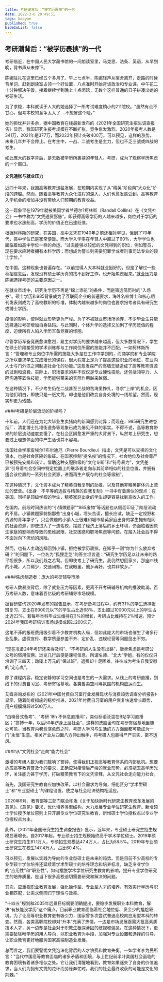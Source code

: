 ```yaml
---
title: 考研潮背后：“被学历裹挟”的一代
date: 2022-3-6 20:49:51
tags: kaoyan
published: true
hideInList: false
---
```


## 考研潮背后：“被学历裹挟”的一代
考研临近，在中国人民大学藏书馆的一间朗读室里，马克思、法条、英语，从早到晚，背书声从未停下。

陈婉驻扎在这里已经五个多月了。早上七点半，陈婉轻声从宿舍离开，走路的时候背单词，赶到朗读室占领一个好位置，八点准时开始背诵政治和专业课。中午花二十分钟解决午饭，接着继续学到晚上十点闭馆，无数个这样普通的日子拼凑出她的考研生活。

为了求稳，本科就读于人大的她选择了一所考试难度稍小的211院校。“虽然有点不甘心，但考本校的竞争太大了….不想冒这个险。”

她的担忧并非多余，据中国教育在线最新发布的《2021年全国研究生招生调查报告》显示，我国研究生报考规模在不断扩张，竞争愈发激烈。2020年报考人数是341万，2021年是377万，而2022年预计突破400万。可以预见，这样的涨势，未来几年并不会停止。在考生中，一战、二战考生是主力，但也不乏三战或四战的考生。

如此庞大的数字背后，是无数被学历所裹挟的年轻人。考研，成为了观察学历焦虑的一个窗口。

#### 文凭通胀与就业压力

近四十年来，我国高等教育迅猛发展，在短期内实现了从”精英”阶段向”大众化”阶段的跨越。然而，随着高等教育大众化进程的深入，人们也愈发感受到，高等教育入学机会的增加并没有带给人们预期的教育收益。

这一现象早在1979年就被美国学者兰德尔?柯林斯（Randall Collins）在《文凭社会》一书中称为“文凭通货膨胀”。即获得高等学历的人越来越多，岗位对于学历的要求也水涨船高，学历的价值正在迅速贬值。

根据柯林斯的研究，在美国，高中文凭在1940年之前还相对罕见，但到了70年代，高中学位已是家常便饭。而大学入学率在年轻人中超过了60%，大学学位也面临着如高中学位一样的命运。“过去能够以较低的文凭得到的职位，例如警员，现在要求应聘者拥有本科学历；而想成为警长则需要犯罪学或者刑事司法专业的硕士学位。”

在中国，这种现象也普遍存在。“以前觉得人大本科就业挺好的，但是了解过一些秋招信息后，发现没有硕士学历真的找不到好工作，也开始焦虑起来。”就业压力是陈婉选择考研的主要原因之一。

在就业市场中，研究生学历不再是“锦上添花”的条件，而是筛选简历时的“入场券”。硕士学历和985背景成为了互联网企业的普遍要求，海外名校博士和核心期刊发表则成为了高校教职的标准，体制内越来越多的岗位也要求报考者具有研究生或博士学历。

疫情的影响，使得就业形势更为严峻。为了不被就业市场所抛弃，不少毕业生只能选择通过考研增加自身砝码。与此同时，个体升学的选择又加剧了学历贬值的程度，迫使所有人陷入学历军备竞赛的怪圈。

尽管学历军备竞赛愈演愈烈，雇主对学历的要求越来越高，但大多数情况下，学生在硕士阶段接受的学术训练却与工作岗位所需的技能并不匹配。一如柯林斯所言：“管理和专业岗位中所需的技能大多是在工作中学到的，而商学院和专业学院之所以要求学生完成漫长的课程，很大程度上是为了提高这些职业的地位，在业内人士与门外汉之间制造社会化的功能。”这愈发森严的高墙无疑造成了高等教育资源的过剩和浪费。实际上，职场要求的并不仅仅是专业硬性技能，还包括领导力、人际沟通等软性技能，学历能够带来的实际作用越来越弱。

在这种情况下，不少考生仍在二战甚至三战的苦海里挣扎，寻求“上岸”的机会。因为他们明白，即使只是一纸文凭，却也是他们改变自身处境的一线希望。然而，现实却更为残酷。

####考研是阶层流动的阶梯吗？

十年前，人们还在为北大毕业生卖猪肉的新闻感到诧异；而现在，985研究生进卷烟厂、清北博士扎堆街道办等现象已成为屡见不鲜的事实。不得不说，高等教育带来的阶层流动速度变慢了。在社会区隔愈发严重的大背景下，纵然考上研究生，想要过上理想体面的中产生活也并不容易。

法国社会学家皮埃尔?布尔迪厄（Pierre Bourdieu）指出，文凭是可以交换的文化资本，也是社会区隔的象征。在国家控制“提名权”的情况下，社会地位及社会尊严已被预先安排和设计。借助这种支配阶级的“文化专断”和“符号暴力”，文凭差异“引导着社会空间中特定位置上的继承者走向与其前辈相似的社会位置，并拥有适合该位置的一系列社会资源，进而再生产既存的社会等级制”。

在这种情况下，文化资本成为了精英自我复制的助推，以及其他非精英群体向上流动的壁垒。《出身：不平等的选拔与精英的自我复制》一书中有着类似的观点：在美国，同样是顶级学校的学生，精英家庭出身的学生却更容易找到高收入的工作。

在国内，前段时间热议的“小镇做题家”“985废物”等话题也从侧面印证了阶层流动的不易。小镇做题家特指那些“出身小城，埋头苦读，擅长应试，缺乏一定视野和资源的青年学子”。只会做题的小镇人士很难和城市精英家庭出身的学生拥有相同的社会资源，即使进入了一流名校，摆脱了经济上落后的乡土环境，仍面临着因原生家庭的影响而导致的思维局限、社交困惑和职场焦虑等问题，在踏入社会后不得不面对向下流动的风险。

然而，也有人主动选择回到小镇，拒绝被学历裹挟。在知乎一则“你为什么放弃考研？”的问题下，一位名为“狐狸芝芝”的答主坦言道：“研究生学历足以让未来的路平坦很多，所以我们趋之若鹜。但即使考上了研究生，我仍然想回家乡。那座四线的小城，人口稀少，交通闭塞。在我眼里，他乡再好，也并非故乡。”

####焦虑制造者：庞大的考研辅导市场

考研人数暴涨背后，除了就业压力等因素，更离不开考研辅导机构的推波助澜。百万考研人数，意味着百亿级的考研辅导市场规模。

据智研咨询2020年发布的报告显示，在考研备考过程中，约有31%的学生选择报班复习，支出在6000元以下的学生占比近68%，支出超过10000元以上的学生占比近22%。若每年本科毕业生维持在3%的增长，考研占比维持在2%增速，预计2024年我国考研培训市场规模或超过200亿元。

这笔不菲的报班费用吸引着不少教育机构入局，但如此庞大的市场也催生了诸多行业乱象。虚假宣传、教学质量参差不齐、定价乱、违规经营等问题层出不穷。

“现在准备24年考研还来得及吗”、“不考研的人生没有出路”，贩卖焦虑是考研公众号的惯用伎俩，浏览几行后便是课程信息。所谓名师、“北大”学姐，有的仅仅只培训了三四天；动辄上万元的“保过班”，退费却十足困难，往往成为考生自我安慰的“定心丸”。

除了课程内容，稳定安静的学习空间也是考生的一大需求。从线上的考研直播，到线下的付费自习室、考研寄宿基地，各类售卖空间与氛围的机构应运而生。

艾媒咨询发布的《2021年中国付费自习室行业发展现状与消费趋势调查分析报告》显示，随着防疫措施的稳步推进，2021年付费自习室的用户恢复快速增长趋势，用户规模将超过500万人。

“白噪音式备考”、“考研 18h 不休息直播间”，类似标语泛滥在B站学习直播区；“拼搏一年，以后50年跻身上层社会”，这样的洗脑金句在考研寄宿基地里随处可见。当教育内卷愈演愈烈之时，考研人学习与生活的方方面面都可能成为一门“永恒”生意。相关产业从四面八方伸出触手，将考研人包裹得严严实实、密不透风。

####从“文凭社会”走向“能力社会”

激增的考研人数为我们敲响了警钟，使得我们正视高等教育体系的内部危机。想要适应高等教育普及化的要求，正确应对疫情后严峻的就业形势，必须褪去高学历光环，关注能力甚于学历，打破精英教育下的文凭崇拜，从文凭社会走向能力社会。

首先，我国研究生教育应加快改革，以社会需求为导向，细化区分“学术型硕士”和“专业型硕士”的课程设置，使之与社会经济结构相适应。

2020年9月，教育部等三部门联合印发《关于加快新时代研究生教育改革发展的意见》。《意见》要求，优化培养类型结构，大力发展专业学位研究生教育。新增硕士学位授予单位原则上只开展专业学位研究生教育，新增硕士学位授权点以专业学位授权点为主。

此外，《2021年全国研究生招生调查报告》显示，近年来，专业硕士研究生招生规模显著增长。自2017年起，专业硕士招生规模始终高于学术学位硕士。2019年硕士研究生招生81.1万人，专硕招生规模达47.4万人，占比为58.5%。2019年专业硕士研究生在校生147.4万人，占比60.4%。

可以预见，发展以实践为导向的专业型硕士是未来的趋势。但是目前不少高校的专业型硕士学位培养还延续着学术型硕士的培养理念和培养标准，缺乏专业学位的“应用性”和“职业性”。如何摆脱学术学位研究生教育的影响，提升专业学位研究生的培养质量，是当下很多高校迫切需要研究和解决的问题。

其次，应重视职业教育发展，强化操作型、专业型人才的培养，有效实行学历与职业相匹配，让需求侧回归于理性与效率。

“十四五”规划和2035年远景目标纲要明确提出，要稳步发展职业本科教育，解决“有技能没学历”这个痛点。目前职业教育面临着社会地位低、资金少的尴尬窘境。为了让高等职业教育更有吸引力，国家曾多次尝试普通高校向应用型本科的转变。然而，各类高职院校却对“升本”充满了热情。一边是市场发展亟需大批高素质技术人才，另一边却是社会对于职教生根深蒂固的歧视和偏见。在这种情况下，更需要破除唯学历的用人导向，以职业教育为手段，加强对专业设置和选择的引导，让职业教育更好地服务国家高端制造业发展。

总而言之，我们要警惕文凭泡沫化背后的人才浪费和教育失衡。一如学者李为民所言：“当代中国高等教育面临的诸多矛盾和困境，与上世纪前半叶美国社会面临的教育困境有着诸多相似之处。它让我们清醒地看到，教育如果迷失了自身的价值追求，当人们为拥有文凭的花环而劳碌奔忙时，我们的社会最终收获的可能是文化的荆棘。”
